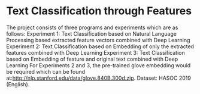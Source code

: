 # Text Classification through Features
The project consists of three programs and experiments which are as follows:
Experiment 1: Text Classification based on Natural Language Processing based extracted feature vectors combined with Deep Learning
Experiment 2: Text Classification based on Embedding of only the extracted features combined with Deep Learning
Experiment 3: Text Classification based on Embedding of feature and original text combined with Deep Learning
For Experiments 2 and 3, the pre-trained glove embedding would be required which can be found at:http://nlp.stanford.edu/data/glove.840B.300d.zip. 
Dataset: HASOC 2019 (English).
